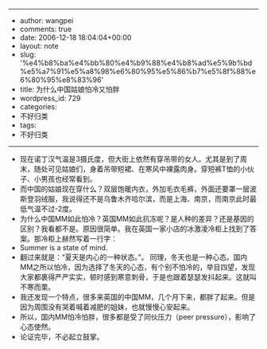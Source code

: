 - --
- author: wangpei
- comments: true
- date: 2006-12-18 18:04:04+00:00
- layout: note
- slug: '%e4%b8%ba%e4%bb%80%e4%b9%88%e4%b8%ad%e5%9b%bd%e5%a7%91%e5%a8%98%e6%80%95%e5%86%b7%e5%8f%88%e6%80%95%e8%83%96'
- title: 为什么中国姑娘怕冷又怕胖
- wordpress_id: 729
- categories:
- 不好归类
- tags:
- 不好归类
- --
- 现在诺丁汉气温是3摄氏度，但大街上依然有穿吊带的女人。尤其是到了周末，随处可见姑娘们，身着吊带短裙、在寒风中裸露肉身。穿短裤T恤的小伙子、小男孩也经常看到。
- 而中国的姑娘现在穿什么？双层饱暖内衣，外加毛衣毛裤，外面还要罩一层波斯登羽绒服，我说得还不是乌鲁木齐哈尔滨，而是上海、南京，而南京此时最低气温不过-2度。
- 为什么中国MM如此怕冷？英国MM如此抗冻呢？是人种的差异？还是基因的区别？我看都不是。原因很简单。我在英国一家小店的冰激凌冷柜上找到了答案。那冷柜上赫然写着一行字：
- Summer is a state of mind.
- 翻过来就是：“夏天是内心的一种状态。”。 同理，冬天也是一种心态。国内MM之所以怕冷，因为选择了冬天的心态，有个别不怕冷的，举目四望，发现大家都裹得严严实实，顿时感到寒意刺骨，于是也跟着瑟瑟发抖起来。这就叫不寒而栗。
- 我还发现一个特点，很多来英国的中国MM，几个月下来，都胖了起来。但是因为周围没有哭着喊着减肥的姐妹，也就慢慢心安起来。
- 所以，国内MM怕冷怕胖，很多都是受了同伙压力（peer pressure），影响了心态使然。
- 论证完毕，不必起立鼓掌。
